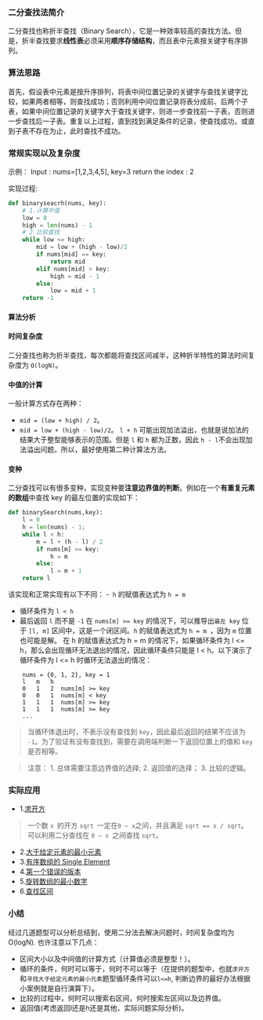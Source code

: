 ### 二分查找法简介
二分查找也称折半查找（Binary Search），它是一种效率较高的查找方法。但是，折半查找要求**线性表**必须采用**顺序存储结构**，而且表中元素按关键字有序排列。
### 算法思路
首先，假设表中元素是按升序排列，将表中间位置记录的关键字与查找关键字比较，如果两者相等，则查找成功；否则利用中间位置记录将表分成前、后两个子表，如果中间位置记录的关键字大于查找关键字，则进一步查找前一子表，否则进一步查找后一子表。重复以上过程，直到找到满足条件的记录，使查找成功，或直到子表不存在为止，此时查找不成功。
### 常规实现以及复杂度
示例：
Input : nums=[1,2,3,4,5], key=3
return the index : 2

实现过程:
```python
def binaryseacrh(nums, key):
    # 1.计算中值
    low = 0
    high = len(nums) - 1
    # 2.比较查找
    while low <= high:
        mid = low + (high - low)/2
        if nums[mid] == key:
            return mid
        elif nums[mid] > key:
            high = mid - 1
        else:
            low = mid + 1
    return -1
```
#### 算法分析
#### 时间复杂度

二分查找也称为折半查找，每次都能将查找区间减半，这种折半特性的算法时间复杂度为 `O(logN)`。

#### 中值的计算
一般计算方式存在两种：
- `mid = (low + high) / 2`。
- `mid = low + (high - low)/2`。
`l + h` 可能出现加法溢出，也就是说加法的结果大于整型能够表示的范围。但是 `l` 和 `h` 都为正数，因此  `h - l`不会出现加法溢出问题。所以，最好使用第二种计算法方法。

#### 变种
二分查找可以有很多变种，实现变种要**注意边界值的判断**。例如在一个**有重复元素的数组**中查找 key 的最左位置的实现如下：
```python
def binarySearch(nums,key):
    l = 0
    h = len(nums) - 1;
    while l < h:
        m = l + (h - l) / 2
        if nums[m] >= key:
            h = m
        else:
            l = m + 1
    return l
```
该实现和正常实现有以下不同：
-` h` 的赋值表达式为 `h = m`
- 循环条件为 `l < h`
- 最后返回 `l` 而不是 `-1`
在 `nums[m] >= key` 的情况下，可以推导出`最左 key` 位于 `[l, m]` 区间中，这是一个闭区间。`h` 的赋值表达式为 `h = m `，因为 `m` 位置也可能是解。
在 h 的赋值表达式为 h = m 的情况下，如果循环条件为 l <= h，那么会出现循环无法退出的情况，因此循环条件只能是 l < h。以下演示了循环条件为 l <= h 时循环无法退出的情况：
```shell
    nums = {0, 1, 2}, key = 1
    l   m   h
    0   1   2  nums[m] >= key
    0   0   1  nums[m] < key
    1   1   1  nums[m] >= key
    1   1   1  nums[m] >= key
    ...
```
> 当循环体退出时，不表示没有查找到 `key`，因此最后返回的结果不应该为 `-1`。为了验证有没有查找到，需要在调用端判断一下返回位置上的值和 `key` 是否相等。

> 注意：
>     1. 总体需要注意边界值的选择;
>     2. 返回值的选择；
>     3. 比较的逻辑。
### 实际应用
- 1.[求开方](https://leetcode.com/problems/sqrtx/description/)
> 一个数 `x `的开方 `sqrt `一定在` 0 ~ x `之间，并且满足 `sqrt == x / sqrt`。可以利用二分查找在 `0 ~ x `之间查找 `sqrt`。
- 2.[大于给定元素的最小元素](https://leetcode.com/problems/find-smallest-letter-greater-than-target/description/)
- 3.[有序数组的 Single Element](https://leetcode.com/problems/single-element-in-a-sorted-array/description/)
- 4.[第一个错误的版本](https://leetcode.com/problems/first-bad-version/description/)
- 5.[旋转数组的最小数字](https://leetcode.com/problems/find-minimum-in-rotated-sorted-array/description/)
- 6.[查找区间](https://leetcode.com/problems/find-first-and-last-position-of-element-in-sorted-array/)

### 小结
经过几道题型可以分析总结到，使用二分法去解决问题时，时间复杂度均为O(logN).
也许注意以下几点：
- 区间大小以及中间值的计算方式（计算值必须是整型！）。
- 循环的条件，何时可以等于，何时不可以等于（在提供的题型中，也就`求开方`和`寻找大于给定元素的最小元素`题型循环条件可以`l<=h`, 判断边界的最好办法根据小案例就是自行演算下）。
- 比较的过程中，何时可以搜索右区间，何时搜索左区间以及边界值。
- 返回值(考虑返回l还是h还是其他，实际问题实际分析)。